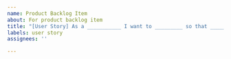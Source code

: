 ```yaml
---
name: Product Backlog Item
about: For product backlog item
title: "[User Story] As a ___________ I want to _________ so that ______________"
labels: user story
assignees: ''

---
```



